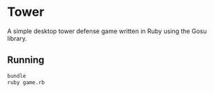 # Tower

A simple desktop tower defense game written in Ruby using the Gosu library.


## Running

```sh
bundle
ruby game.rb
```
